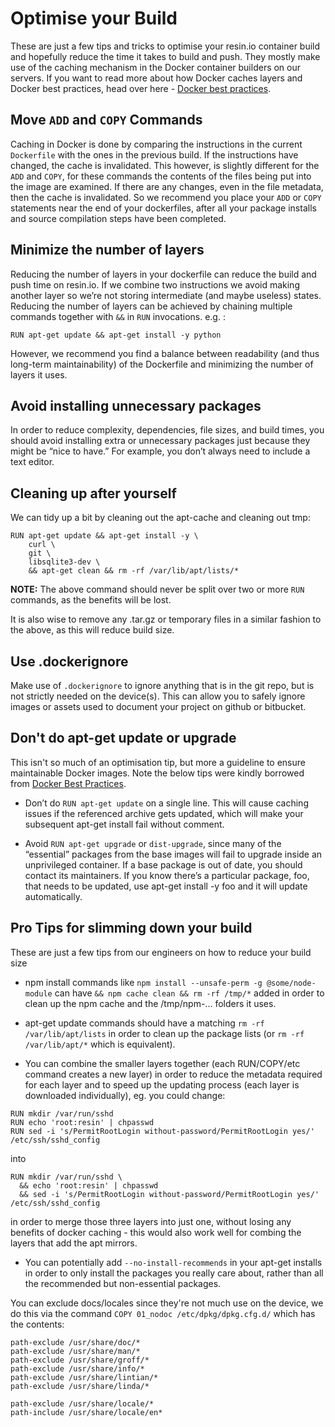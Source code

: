 # Optimise your Build

These are just a few tips and tricks to optimise your resin.io container build and hopefully reduce the time it takes to build and push. They mostly make use of the caching mechanism in the Docker container builders on our servers. If you want to read more about how Docker caches layers and Docker best practices, head over here - [Docker best practices][docker-best-practices].

## Move `ADD` and `COPY` Commands

Caching in Docker is done by comparing the instructions in the current `Dockerfile` with the ones in the previous build. If the instructions have changed, the cache is invalidated. This however, is slightly different for the `ADD` and `COPY`, for these commands the contents of the files being put into the image are examined. If there are any changes, even in the file metadata, then the cache is invalidated. So we recommend you place your `ADD` or `COPY` statements near the end of your dockerfiles, after all your package installs and source compilation steps have been completed.

## Minimize the number of layers

Reducing the number of layers in your dockerfile can reduce the build and push time on resin.io. If we combine two instructions we avoid making another layer so we’re not storing intermediate (and maybe useless) states. Reducing the number of layers can be achieved by chaining multiple commands together with `&&` in `RUN` invocations. e.g. :
```
RUN apt-get update && apt-get install -y python
```
However, we recommend you find a balance between readability (and thus long-term maintainability) of the Dockerfile and minimizing the number of layers it uses.

## Avoid installing unnecessary packages
In order to reduce complexity, dependencies, file sizes, and build times, you should avoid installing extra or unnecessary packages just because they might be “nice to have.” For example, you don’t always need to include a text editor.

## Cleaning up after yourself

We can tidy up a bit by cleaning out the apt-cache and cleaning out tmp:

```
RUN apt-get update && apt-get install -y \
    curl \
    git \
    libsqlite3-dev \
    && apt-get clean && rm -rf /var/lib/apt/lists/*
```

__NOTE:__ The above command should never be split over two or more `RUN` commands, as the benefits will be lost.

It is also wise to remove any .tar.gz or temporary files in a similar fashion to the above, as this will reduce build size.

## Use .dockerignore

Make use of `.dockerignore` to ignore anything that is in the git repo, but is not strictly needed on the device(s). This can allow you to safely ignore images or assets used to document your project on github or bitbucket.

## Don't do apt-get update or upgrade

This isn't so much of an optimisation tip, but more a guideline to ensure maintainable Docker images. Note the below tips were kindly borrowed from [Docker Best Practices][docker-best-practices].

* Don’t do `RUN apt-get update` on a single line. This will cause caching issues if the referenced archive gets updated, which will make your subsequent apt-get install fail without comment.

* Avoid `RUN apt-get upgrade` or `dist-upgrade`, since many of the “essential” packages from the base images will fail to upgrade inside an unprivileged container. If a base package is out of date, you should contact its maintainers. If you know there’s a particular package, foo, that needs to be updated, use apt-get install -y foo and it will update automatically.

## Pro Tips for slimming down your build

These are just a few tips from our engineers on how to reduce your build size

* npm install commands like `npm install --unsafe-perm -g @some/node-module` can have `&& npm cache clean && rm -rf /tmp/*` added in order to clean up the npm cache and the /tmp/npm-... folders it uses.

* apt-get update commands should have a matching `rm -rf /var/lib/apt/lists` in order to clean up the package lists (or `rm -rf /var/lib/apt/*` which is equivalent).

* You can combine the smaller layers together (each RUN/COPY/etc command creates a new layer) in order to reduce the metadata required for each layer and to speed up the updating process (each layer is downloaded individually), eg. you could change:
```
RUN mkdir /var/run/sshd
RUN echo 'root:resin' | chpasswd
RUN sed -i 's/PermitRootLogin without-password/PermitRootLogin yes/' /etc/ssh/sshd_config
```
into
```
RUN mkdir /var/run/sshd \
  && echo 'root:resin' | chpasswd
  && sed -i 's/PermitRootLogin without-password/PermitRootLogin yes/' /etc/ssh/sshd_config
```
in order to merge those three layers into just one, without losing any benefits of docker caching - this would also work well for combing the layers that add the apt mirrors.

* You can potentially add `--no-install-recommends` in your apt-get installs in order to only install the packages you really care about, rather than all the recommended but non-essential packages.

You can exclude docs/locales since they're not much use on the device, we do this via the command `COPY 01_nodoc /etc/dpkg/dpkg.cfg.d/` which has the contents:

```
path-exclude /usr/share/doc/*
path-exclude /usr/share/man/*
path-exclude /usr/share/groff/*
path-exclude /usr/share/info/*
path-exclude /usr/share/lintian/*
path-exclude /usr/share/linda/*

path-exclude /usr/share/locale/*
path-include /usr/share/locale/en*
```

[docker-best-practices]:https://docs.docker.com/articles/dockerfile_best-practices/
